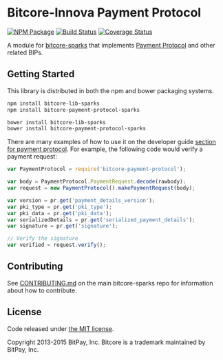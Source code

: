 Bitcore-Innova Payment Protocol
=======

[![NPM Package](https://img.shields.io/npm/v/bitcore-payment-protocol-sparks.svg?style=flat-square)](https://www.npmjs.org/package/bitcore-payment-protocol-sparks)
[![Build Status](https://img.shields.io/travis/sparkspay/bitcore-payment-protocol-sparks.svg?branch=master&style=flat-square)](https://travis-ci.org/sparkspay/bitcore-payment-protocol-sparks)
[![Coverage Status](https://img.shields.io/coveralls/sparkspay/bitcore-payment-protocol-sparks.svg?style=flat-square)](https://coveralls.io/r/sparkspay/bitcore-payment-protocol-sparks)

A module for [bitcore-sparks](https://github.com/sparkspay/bitcore-sparks) that implements [Payment Protocol](https://github.com/bitcoin/bips/blob/master/bip-0070.mediawiki) and other related BIPs.

## Getting Started

This library is distributed in both the npm and bower packaging systems.

```sh
npm install bitcore-lib-sparks
npm install bitcore-payment-protocol-sparks
```

```sh
bower install bitcore-lib-sparks
bower install bitcore-payment-protocol-sparks
```

There are many examples of how to use it on the developer guide [section for payment protocol](https://bitcore.io/api/paypro). For example, the following code would verify a payment request:

```javascript
var PaymentProtocol = require('bitcore-payment-protocol');

var body = PaymentProtocol.PaymentRequest.decode(rawbody);
var request = new PaymentProtocol().makePaymentRequest(body);

var version = pr.get('payment_details_version');
var pki_type = pr.get('pki_type');
var pki_data = pr.get('pki_data');
var serializedDetails = pr.get('serialized_payment_details');
var signature = pr.get('signature');

// Verify the signature
var verified = request.verify();
```

## Contributing

See [CONTRIBUTING.md](https://github.com/dsahpay/bitcore-sparks/blob/master/CONTRIBUTING.md) on the main bitcore-sparks repo for information about how to contribute.

## License

Code released under [the MIT license](https://github.com/bitpay/bitcore/blob/master/LICENSE).

Copyright 2013-2015 BitPay, Inc. Bitcore is a trademark maintained by BitPay, Inc.
